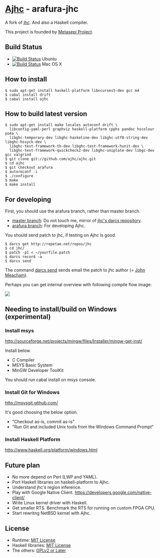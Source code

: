 # [Ajhc](http://ajhc.metasepi.org/) - arafura-jhc

A fork of [jhc](http://repetae.net/computer/jhc/).
And also a Haskell compiler. 

This project is founded by [Metasepi Project](http://metasepi.org/).

## Build Status

* [![Build Status](https://travis-ci.org/ajhc/ajhc.png?branch=arafura)](https://travis-ci.org/ajhc/ajhc) Ubuntu
* [![Build Status](https://travis-ci.org/ajhc/ajhc.png?branch=arafura-ci4osx)](https://travis-ci.org/ajhc/ajhc) Mac OS X

## How to install

    $ sudo apt-get install haskell-platform libncurses5-dev gcc m4
    $ cabal install drift
    $ cabal install ajhc

## How to build latest version

    $ sudo apt-get install make locales autoconf drift \
      libconfig-yaml-perl graphviz haskell-platform cpphs pandoc hscolour po4a \
      libghc-temporary-dev libghc-haskeline-dev libghc-utf8-string-dev libghc-hssyck-dev \
      libghc-test-framework-th-dev libghc-test-framework-hunit-dev \
      libghc-test-framework-quickcheck2-dev libghc-uniplate-dev libgc-dev gcc valgrind
    $ git clone git://github.com/ajhc/ajhc.git
    $ cd ajhc
    $ git checkout arafura
    $ autoreconf -i
    $ ./configure
    $ make
    $ make install

## For developing

First, you should use the arafura branch, rather than master branch.

* [master branch](https://github.com/ajhc/ajhc/tree/master): Do not touch me, mirror of [jhc's darcs repository](http://repetae.net/dw/darcsweb.cgi?r=jhc).
* [arafura branch](https://github.com/ajhc/ajhc/tree/arafura): For developing Ajhc.

You should send patch to jhc, if testing on Ajhc is good.

    $ darcs get http://repetae.net/repos/jhc
    $ cd jhc/
    $ patch -p1 < ~/yourfile.patch
    $ darcs record -a
    $ darcs send

The command [darcs send](http://darcs.net/Using/Send) sends email the patch to
jhc author (= [John Meacham](http://repetae.net/)).

Perhaps you can get internal overview with following compile flow image:

![](https://raw.github.com/ajhc/ajhc/arafura/docs/jhc_compile_flow.png)

## Needing to install/build on Windows (experimental)

### Install msys

http://sourceforge.net/projects/mingw/files/Installer/mingw-get-inst/

Install below.

* C Compiler
* MSYS Basic System
* MinGW Developer ToolKit

You should run cabal install on msys console.

### Install Git for Windows

http://msysgit.github.com/

It's good choosing the below option.

* "Checkout as-is, commit as-is"
* "Run Git and included Unix tools from the Windows Command Prompt"

### Install Haskell Platform

http://www.haskell.org/platform/windows.html

## Future plan

* No more depend on Perl (LWP and YAML).
* Port Haskell libraries on haskell-platform to Ajhc.
* Understand jhc's region inference.
* Play with Google Native Client. https://developers.google.com/native-client/
* Write Linux kernel driver with Haskell.
* Get smaller RTS. Benchmark the RTS for running on custom FPGA CPU.
* Start rewritng NetBSD kernel with Ajhc.

## License

* Runtime: [MIT License](https://github.com/ajhc/ajhc/blob/master/rts/LICENSE)
* Haskell libraries: [MIT License](https://github.com/ajhc/ajhc/blob/master/lib/LICENSE)
* The others: [GPLv2 or Later](https://github.com/ajhc/ajhc/blob/arafura/COPYING)
